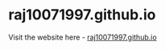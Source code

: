 # raj10071997.github.io

Visit the website here - [raj10071997.github.io](https://raj10071997.github.io/)
